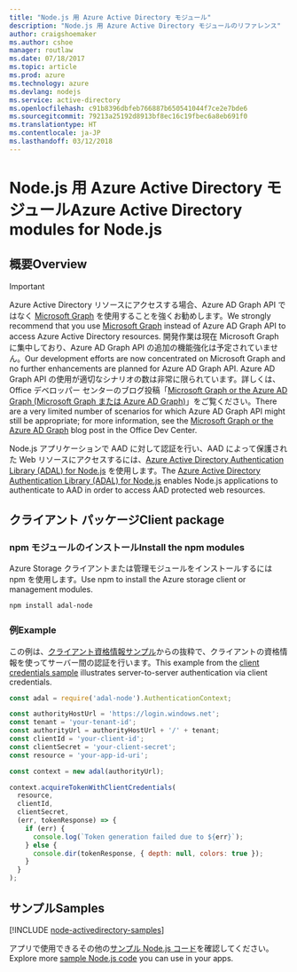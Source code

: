 ```yaml
---
title: "Node.js 用 Azure Active Directory モジュール"
description: "Node.js 用 Azure Active Directory モジュールのリファレンス"
author: craigshoemaker
ms.author: cshoe
manager: routlaw
ms.date: 07/18/2017
ms.topic: article
ms.prod: azure
ms.technology: azure
ms.devlang: nodejs
ms.service: active-directory
ms.openlocfilehash: c91b8396dbfeb766887b650541044f7ce2e7bde6
ms.sourcegitcommit: 79213a25192d8913bf8ec16c19fbec6a8eb691f0
ms.translationtype: HT
ms.contentlocale: ja-JP
ms.lasthandoff: 03/12/2018
---
```

# <a name="azure-active-directory-modules-for-nodejs"></a><span data-ttu-id="3ace3-103">Node.js 用 Azure Active Directory モジュール</span><span class="sxs-lookup"><span data-stu-id="3ace3-103">Azure Active Directory modules for Node.js</span></span>

## <a name="overview"></a><span data-ttu-id="3ace3-104">概要</span><span class="sxs-lookup"><span data-stu-id="3ace3-104">Overview</span></span>

> [!IMPORTANT]
> <span data-ttu-id="3ace3-105">Azure Active Directory リソースにアクセスする場合、Azure AD Graph API ではなく [Microsoft Graph](https://graph.microsoft.io/) を使用することを強くお勧めします。</span><span class="sxs-lookup"><span data-stu-id="3ace3-105">We strongly recommend that you use [Microsoft Graph](https://graph.microsoft.io/) instead of Azure AD Graph API to access Azure Active Directory resources.</span></span> <span data-ttu-id="3ace3-106">開発作業は現在 Microsoft Graph に集中しており、Azure AD Graph API の追加の機能強化は予定されていません。</span><span class="sxs-lookup"><span data-stu-id="3ace3-106">Our development efforts are now concentrated on Microsoft Graph and no further enhancements are planned for Azure AD Graph API.</span></span> <span data-ttu-id="3ace3-107">Azure AD Graph API の使用が適切なシナリオの数は非常に限られています。詳しくは、Office デベロッパー センターのブログ投稿「[Microsoft Graph or the Azure AD Graph (Microsoft Graph または Azure AD Graph)](https://dev.office.com/blogs/microsoft-graph-or-azure-ad-graph)」をご覧ください。</span><span class="sxs-lookup"><span data-stu-id="3ace3-107">There are a very limited number of scenarios for which Azure AD Graph API might still be appropriate; for more information, see the [Microsoft Graph or the Azure AD Graph](https://dev.office.com/blogs/microsoft-graph-or-azure-ad-graph) blog post in the Office Dev Center.</span></span>

<span data-ttu-id="3ace3-108">Node.js アプリケーションで AAD に対して認証を行い、AAD によって保護された Web リソースにアクセスするには、[Azure Active Directory Authentication Library (ADAL) for Node.js](https://www.npmjs.com/package/adal-node) を使用します。</span><span class="sxs-lookup"><span data-stu-id="3ace3-108">The [Azure Active Directory Authentication Library (ADAL) for Node.js](https://www.npmjs.com/package/adal-node) enables Node.js applications to authenticate to AAD in order to access AAD protected web resources.</span></span>

## <a name="client-package"></a><span data-ttu-id="3ace3-109">クライアント パッケージ</span><span class="sxs-lookup"><span data-stu-id="3ace3-109">Client package</span></span>

### <a name="install-the-npm-modules"></a><span data-ttu-id="3ace3-110">npm モジュールのインストール</span><span class="sxs-lookup"><span data-stu-id="3ace3-110">Install the npm modules</span></span>

<span data-ttu-id="3ace3-111">Azure Storage クライアントまたは管理モジュールをインストールするには npm を使用します。</span><span class="sxs-lookup"><span data-stu-id="3ace3-111">Use npm to install the Azure storage client or management modules.</span></span>

```bash
npm install adal-node
```   

### <a name="example"></a><span data-ttu-id="3ace3-112">例</span><span class="sxs-lookup"><span data-stu-id="3ace3-112">Example</span></span>

<span data-ttu-id="3ace3-113">この例は、[クライアント資格情報サンプル](https://github.com/MSOpenTech/azure-activedirectory-library-for-nodejs/blob/master/sample/client-credentials-sample.js)からの抜粋で、クライアントの資格情報を使ってサーバー間の認証を行います。</span><span class="sxs-lookup"><span data-stu-id="3ace3-113">This example from the [client credentials sample](https://github.com/MSOpenTech/azure-activedirectory-library-for-nodejs/blob/master/sample/client-credentials-sample.js) illustrates server-to-server authentication via client credentials.</span></span>

```javascript
const adal = require('adal-node').AuthenticationContext;

const authorityHostUrl = 'https://login.windows.net';
const tenant = 'your-tenant-id';
const authorityUrl = authorityHostUrl + '/' + tenant;
const clientId = 'your-client-id';
const clientSecret = 'your-client-secret';
const resource = 'your-app-id-uri';

const context = new adal(authorityUrl);

context.acquireTokenWithClientCredentials(
  resource,
  clientId,
  clientSecret,
  (err, tokenResponse) => {
    if (err) {
      console.log(`Token generation failed due to ${err}`);
    } else {
      console.dir(tokenResponse, { depth: null, colors: true });
    }
  }
);
```

## <a name="samples"></a><span data-ttu-id="3ace3-114">サンプル</span><span class="sxs-lookup"><span data-stu-id="3ace3-114">Samples</span></span>

[!INCLUDE [node-activedirectory-samples](../docs-ref-conceptual/includes/activedirectory-samples.md)]

<span data-ttu-id="3ace3-115">アプリで使用できるその他の[サンプル Node.js コード](https://azure.microsoft.com/resources/samples/?platform=nodejs)を確認してください。</span><span class="sxs-lookup"><span data-stu-id="3ace3-115">Explore more [sample Node.js code](https://azure.microsoft.com/resources/samples/?platform=nodejs) you can use in your apps.</span></span>
